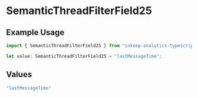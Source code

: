 # SemanticThreadFilterField25

## Example Usage

```typescript
import { SemanticThreadFilterField25 } from "inkeep-analytics-typescript/models/components";

let value: SemanticThreadFilterField25 = "lastMessageTime";
```

## Values

```typescript
"lastMessageTime"
```